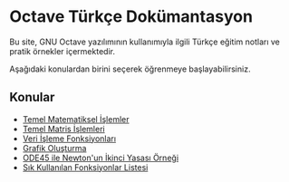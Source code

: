 # Octave Türkçe Dokümantasyon

Bu site, GNU Octave yazılımının kullanımıyla ilgili Türkçe eğitim notları ve pratik örnekler içermektedir.

Aşağıdaki konulardan birini seçerek öğrenmeye başlayabilirsiniz.

## Konular

- [Temel Matematiksel İşlemler](/Octave_temel_matematik/)
- [Temel Matris İşlemleri](/Octave_temel_matris/)
- [Veri İşleme Fonksiyonları](/Octave_veri_işleme/)
- [Grafik Oluşturma](/Octave_grafik_oluşturma/)
- [ODE45 ile Newton'un İkinci Yasası Örneği](/Octave_ODE45_Newton/)
- [Sık Kullanılan Fonksiyonlar Listesi](/Octave_fonksiyon_listesi/)